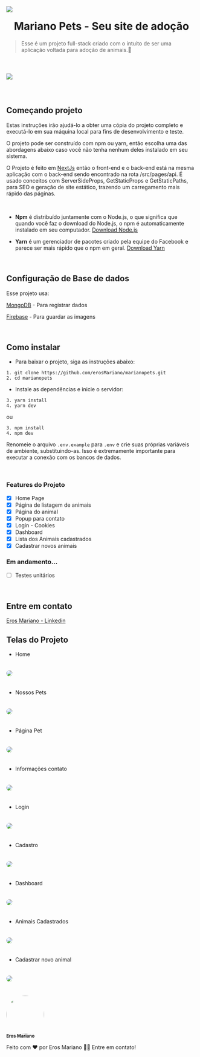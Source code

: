 <img src="./src/assets/images/readme/logo-banner.png">

<h1 id="sobre" style="margin-top: 20px; margin-bottom: 20px; text-align: center;"><strong>Mariano Pets - Seu site de adoção</strong></h1>

> Esse é um projeto full-stack criado com o intuito de ser uma aplicação voltada para adoção de animais.🐶



<img style="margin-top: 40px; margin-bottom: 40px; text-align: center;" src="./src/assets/images/readme/desktop-image.png">

## Começando projeto

Estas instruções irão ajudá-lo a obter uma cópia do projeto completo e executá-lo em sua máquina local para fins de desenvolvimento e teste.

O projeto pode ser construído com npm ou yarn, então escolha uma das abordagens abaixo caso você não tenha nenhum deles instalado em seu sistema.

O Projeto é feito em [NextJs](https://nextjs.org/) então o front-end e o back-end está na mesma aplicação com o back-end sendo encontrado na rota /src/pages/api.
É usado conceitos com ServerSideProps, GetStaticProps e GetStaticPaths, para SEO e geração de site estático, trazendo um carregamento mais rápido das páginas.

<br>

* **Npm** é distribuído juntamente com o Node.js, o que significa que quando você faz o download do Node.js, o npm é automaticamente instalado em seu computador. [Download Node.js](https://nodejs.org/en/download/)

* **Yarn** é um gerenciador de pacotes criado pela equipe do Facebook e parece ser mais rápido que o npm em geral. [Download Yarn](https://yarnpkg.com/en/docs/install)

<br>

## Configuração de Base de dados 

Esse projeto usa:
<br>

[MongoDB](https://www.mongodb.com/atlas/database) - Para registrar dados
<br>

[Firebase](https://firebase.google.com/products/realtime-database/) - Para guardar as imagens 

<br> 

## Como instalar

* Para baixar o projeto, siga as instruções abaixo:

```
1. git clone https://github.com/erosMariano/marianopets.git
2. cd marianopets
```

* Instale as dependências e inicie o servidor:

```
3. yarn install
4. yarn dev
```

ou

```
3. npm install
4. npm dev
```


Renomeie o arquivo `.env.example` para `.env` e crie suas próprias variáveis de ambiente, substituindo-as. Isso é extremamente importante para executar a conexão com os bancos de dados.

<br>

### Features do Projeto

- [x] Home Page
- [x] Página de listagem de animais
- [x] Página do animal
- [x] Popup para contato
- [x] Login - Cookies 
- [x] Dashboard
- [x] Lista dos Animais cadastrados
- [x] Cadastrar novos animais

### Em andamento...
- [ ] Testes unitários


<br>

## Entre em contato
[Eros Mariano - Linkedin](https://www.linkedin.com/in/erosmariano)



## Telas do Projeto
* Home
<img style="margin-bottom: 20px; margin-top: 20px; text-align: center; border-radius: 10px" src="./src/assets/images/readme/Home.png">

* Nossos Pets
<img style="margin-bottom: 20px; margin-top: 20px;text-align: center; border-radius: 10px" src="./src/assets/images/readme/nossos-pets.png">

* Página Pet
<img style="margin-bottom: 20px; margin-top: 20px;text-align: center; border-radius: 10px" src="./src/assets/images/readme/pag-pet.png">

* Informações contato
<img style="margin-bottom: 20px; margin-top: 20px;text-align: center; border-radius: 10px" src="./src/assets/images/readme/info-contato.png">

* Login
<img style="margin-bottom: 20px; margin-top: 20px;text-align: center; border-radius: 10px" src="./src/assets/images/readme/login.png">


* Cadastro
<img style="margin-bottom: 20px; margin-top: 20px;text-align: center; border-radius: 10px" src="./src/assets/images/readme/cadastro.png">

* Dashboard
<img style="margin-bottom: 20px; margin-top: 20px;text-align: center; border-radius: 10px" src="./src/assets/images/readme/dashboard.png">


* Animais Cadastrados
<img style="margin-bottom: 20px; margin-top: 20px;text-align: center; border-radius: 10px" src="./src/assets/images/readme/animais-cadastrados.png">


* Cadastrar novo animal
<img style="margin-bottom: 20px; margin-top: 20px;text-align: center; border-radius: 10px" src="./src/assets/images/readme/cadastrar-novo-animal.png">


<br>
<br>
<a href="https://blog.rocketseat.com.br/author/thiago/">
 <img style="border-radius: 50%;" src="./src/assets/images/readme/perfil.png" width="100px;" alt=""/>
 <br />
 <sub><b>Eros Mariano</b></sub></a> <a href="https://www.linkedin.com/in/erosmariano/" title="Rocketseat"></a>


Feito com ❤️ por Eros Mariano 👋🏽 Entre em contato!
